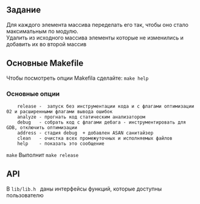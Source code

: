 ## Задание
Для каждого элемента массива переделать его так, чтобы оно стало максимальным по модулю. \
Удалить из исходного массива элементы которые не изменились и добавить их во второй массив


## Основные Makefile

 Чтобы посмотреть опции Makefila сделайте:
``` make help  ```

### Основные опции

        release -  запуск без инструментации кода и с флагами оптимизации 02 и расширенными флагами вывода ошибок 
        analyze - прогнать код статическим анализатором
        debug   - собрать код с флагами дебага - инструментировать для GDB, отключить оптимизации
        address - стадия debug  + добавлен ASAN санитайзер
        clean   - очистка всех промежуточных и исполняемых файлов
        help    - показать это сообщение
        
``` make ```
Выполнит ``make release``
        

##  API
В ```lib/lib.h ``` даны интерфейсы функций, которые доступны пользователю
